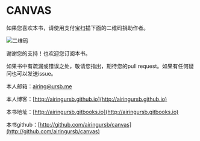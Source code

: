 # CANVAS
如果您喜欢本书，请使用支付宝扫描下面的二维码捐助作者。

![二维码](http://7xkcl8.com1.z0.glb.clouddn.com/ursbzhifubao.png)

谢谢您的支持！也欢迎您订阅本书。

如果书中有疏漏或错误之处，敬请您指出，期待您的pull request。如果有任何疑问也可以发送issue。

本人邮箱：airing@ursb.me

本人博客：[http://airingursb.github.io](http://airingursb.github.io)

本书地址：[http://airingursb.gitbooks.io](http://airingursb.gitbooks.io)

本书github：[http://github.com/airingursb/canvas](http://github.com/airingursb/canvas)